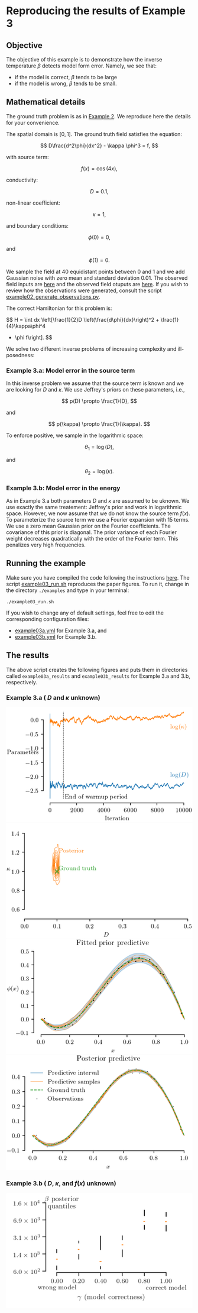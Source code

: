 # Reproducing the results of Example 3

## Objective
The objective of this example is to demonstrate how the inverse temperature
$\beta$ detects model form error.
Namely, we see that:
+ if the model is correct, $\beta$ tends to be large
+ if the model is wrong, $\beta$ tends to be small.

## Mathematical details
The ground truth problem is as in [Example 2](./example02.md).
We reproduce here the details for your convenience.

The spatial domain is $[0, 1]$.
The ground truth field satisfies the equation:

$$
D\frac{d^2\phi}{dx^2} - \kappa \phi^3  = f,
$$

with source term:

$$
f(x) = \cos(4x),
$$

conductivity:

$$
D = 0.1,
$$

non-linear coefficient:

$$
\kappa = 1,
$$

and boundary conditions:

$$
\phi(0) = 0, 
$$

and

$$
\phi(1) = 0.
$$

We sample the field at $40$ equidistant points between $0$ and $1$ and we add
Gaussian noise with zero mean and standard deviation $0.01$.
The observed field inputs are [here](example02_n=40_sigma=1.00e-02_0_x_obs.csv)
and the observed field otuputs are [here](example02_n=40_sigma=1.00e-02_0_x_obs.csv).
If you wish to review how the observations were generated, consult the script
[example02_generate_observations.py](./example02_generate_observations.py).

The correct Hamiltonian for this problem is:

$$
H = \int dx \left\[\frac{1}{2}D \left(\frac{d\phi}{dx}\right)^2 + \frac{1}{4}\kappa\phi^4
+ \phi f\right].
$$

We solve two different inverse problems of increasing complexity and ill-posedness:

### Example 3.a: Model error in the source term

In this inverse problem we assume that the source term is known and we are
looking for $D$ and $\kappa$.
We use Jeffrey's priors on these parameters, i.e.,

$$
p(D) \propto \frac{1}{D},
$$

and

$$
p(\kappa) \propto \frac{1}{\kappa}.
$$

To enforce positive, we sample in the logarithmic space:

$$
\theta_1 = \log(D),
$$

and

$$
\theta_2 = \log(\kappa).
$$

### Example 3.b: Model error in the energy

As in Example 3.a both parameters $D$ and $\kappa$ are assumed to be uknown.
We use exactly the same treatement: Jeffrey's prior and work in logarithmic space.
However, we now assume that we do not know the source term $f(x)$.
To parameterize the source term we use a Fourier expansion with 15 terms.
We use a zero mean Gaussian prior on the Fourier coefficients.
The covariance of this prior is diagonal.
The prior variance of each Fourier weight decreases quadratically with the order
of the Fourier term.
This penalizes very high frequencies.

## Running the example

Make sure you have compiled the code following the instructions 
[here](../README.md).
The script [example03_run.sh](./example03_run.sh) reproduces the paper figures.
To run it, change in the directory `./examples` and type in your terminal:
```
./example03_run.sh
```

If you wish to change any of default settings, feel free to edit the 
corresponding configuration files:
+ [example03a.yml](./example03a.yml) for Example 3.a, and
+ [example03b.yml](./example03b.yml) for Example 3.b.

## The results

The above script creates the following figures and puts them in directories
called `example03a_results` and `example03b_results` for Example 3.a and 3.b,
respectively.

### Example 3.a ( $D$ and $\kappa$ unknown)

![Example 3.a.i](./paper_figures/example03a_theta.png)
![Example 3.a.ii](./paper_figures/example03a_theta_post.png)
![Example 3.a.iii](./paper_figures/example03a_fitted_prior_predictive.png)
![Example 3.a.iv](./paper_figures/example03a_fitted_post_predictive.png)


### Example 3.b ( $D$, $\kappa$, and $f(x)$ unknown)

![Example 2.b](./paper_figures/example02b.png)

